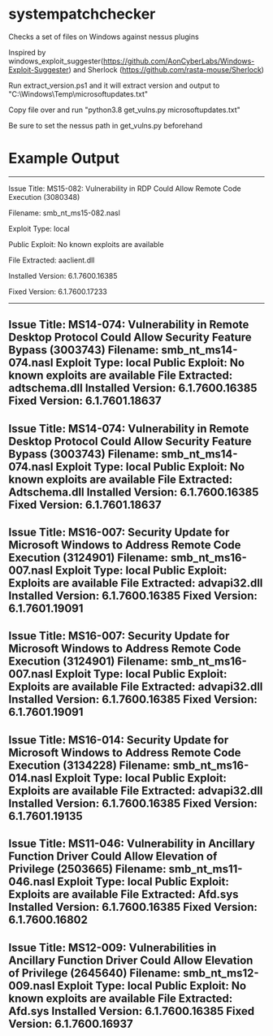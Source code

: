 # systempatchchecker
Checks a set of files on Windows against nessus plugins

Inspired by windows_exploit_suggester(https://github.com/AonCyberLabs/Windows-Exploit-Suggester) and Sherlock (https://github.com/rasta-mouse/Sherlock)

Run extract_version.ps1 and it will extract version and output to "C:\Windows\Temp\microsoftupdates.txt"

Copy file over and run "python3.8 get_vulns.py microsoftupdates.txt"

Be sure to set the nessus path in get_vulns.py beforehand

# Example Output

------------------------------------------------------------------------------------------------------------------------------
Issue Title: MS15-082: Vulnerability in RDP Could Allow Remote Code Execution (3080348)

Filename: smb_nt_ms15-082.nasl

Exploit Type: local

Public Exploit: No known exploits are available

File Extracted: aaclient.dll

Installed Version: 6.1.7600.16385

Fixed Version: 6.1.7600.17233

------------------------------------------------------------------------------------------------------------------------------
Issue Title: MS14-074: Vulnerability in Remote Desktop Protocol Could Allow Security Feature Bypass (3003743)
Filename: smb_nt_ms14-074.nasl
Exploit Type: local
Public Exploit: No known exploits are available
File Extracted: adtschema.dll
Installed Version: 6.1.7600.16385
Fixed Version: 6.1.7601.18637
------------------------------------------------------------------------------------------------------------------------------
Issue Title: MS14-074: Vulnerability in Remote Desktop Protocol Could Allow Security Feature Bypass (3003743)
Filename: smb_nt_ms14-074.nasl
Exploit Type: local
Public Exploit: No known exploits are available
File Extracted: Adtschema.dll
Installed Version: 6.1.7600.16385
Fixed Version: 6.1.7601.18637
------------------------------------------------------------------------------------------------------------------------------
Issue Title: MS16-007: Security Update for Microsoft Windows to Address Remote Code Execution (3124901)
Filename: smb_nt_ms16-007.nasl
Exploit Type: local
Public Exploit: Exploits are available
File Extracted: advapi32.dll
Installed Version: 6.1.7600.16385
Fixed Version: 6.1.7601.19091
------------------------------------------------------------------------------------------------------------------------------
Issue Title: MS16-007: Security Update for Microsoft Windows to Address Remote Code Execution (3124901)
Filename: smb_nt_ms16-007.nasl
Exploit Type: local
Public Exploit: Exploits are available
File Extracted: advapi32.dll
Installed Version: 6.1.7600.16385
Fixed Version: 6.1.7601.19091
------------------------------------------------------------------------------------------------------------------------------
Issue Title: MS16-014: Security Update for Microsoft Windows to Address Remote Code Execution (3134228)
Filename: smb_nt_ms16-014.nasl
Exploit Type: local
Public Exploit: Exploits are available
File Extracted: advapi32.dll
Installed Version: 6.1.7600.16385
Fixed Version: 6.1.7601.19135
------------------------------------------------------------------------------------------------------------------------------
Issue Title: MS11-046: Vulnerability in Ancillary Function Driver Could Allow Elevation of Privilege (2503665)
Filename: smb_nt_ms11-046.nasl
Exploit Type: local
Public Exploit: Exploits are available
File Extracted: Afd.sys
Installed Version: 6.1.7600.16385
Fixed Version: 6.1.7600.16802
------------------------------------------------------------------------------------------------------------------------------
Issue Title: MS12-009: Vulnerabilities in Ancillary Function Driver Could Allow Elevation of Privilege (2645640)
Filename: smb_nt_ms12-009.nasl
Exploit Type: local
Public Exploit: No known exploits are available
File Extracted: Afd.sys
Installed Version: 6.1.7600.16385
Fixed Version: 6.1.7600.16937
------------------------------------------------------------------------------------------------------------------------------



